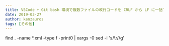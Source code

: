 ```yaml
---
title: VSCode + Git bash 環境で複数ファイルの改行コードを CRLF から LF に一括で置換する
date: 2019-03-27
author: kenzauros
tags: [その他]
---
```


find . -name \*.xml -type f -print0 | xargs -0 sed -i 's/\r//g'